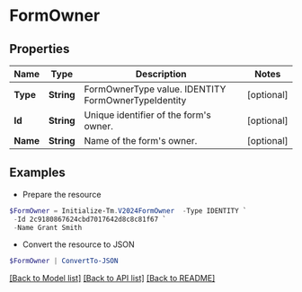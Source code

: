 # FormOwner
## Properties

Name | Type | Description | Notes
------------ | ------------- | ------------- | -------------
**Type** | **String** | FormOwnerType value. IDENTITY FormOwnerTypeIdentity | [optional] 
**Id** | **String** | Unique identifier of the form&#39;s owner. | [optional] 
**Name** | **String** | Name of the form&#39;s owner. | [optional] 

## Examples

- Prepare the resource
```powershell
$FormOwner = Initialize-Tm.V2024FormOwner  -Type IDENTITY `
 -Id 2c9180867624cbd7017642d8c8c81f67 `
 -Name Grant Smith
```

- Convert the resource to JSON
```powershell
$FormOwner | ConvertTo-JSON
```

[[Back to Model list]](../README.md#documentation-for-models) [[Back to API list]](../README.md#documentation-for-api-endpoints) [[Back to README]](../README.md)


